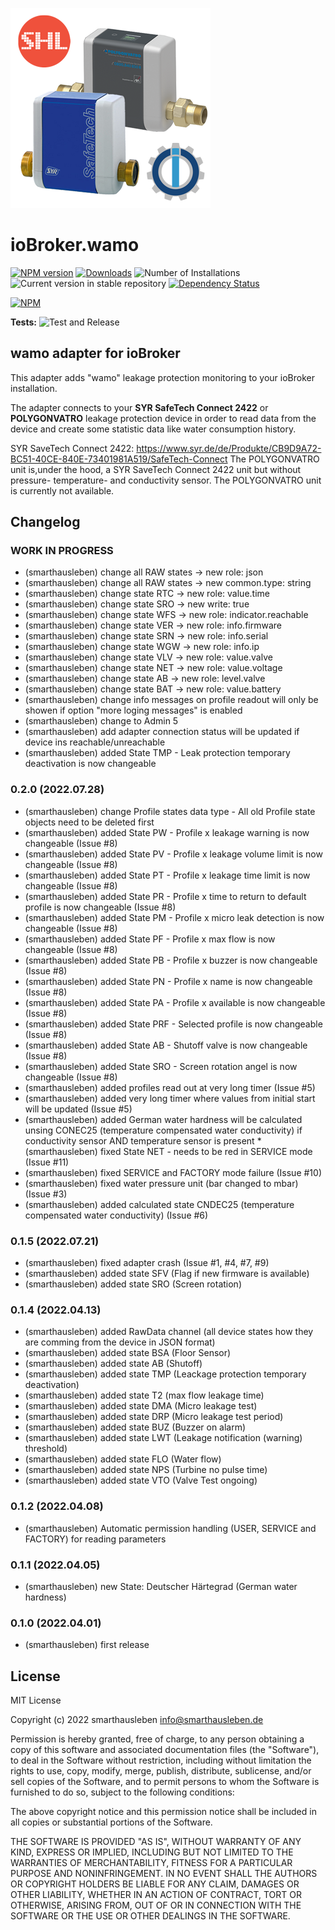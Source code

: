 ![Logo](admin/wamo.png)
# ioBroker.wamo

[![NPM version](https://img.shields.io/npm/v/iobroker.wamo.svg)](https://www.npmjs.com/package/iobroker.wamo)
[![Downloads](https://img.shields.io/npm/dm/iobroker.wamo.svg)](https://www.npmjs.com/package/iobroker.wamo)
![Number of Installations](https://iobroker.live/badges/wamo-installed.svg)
![Current version in stable repository](https://iobroker.live/badges/wamo-stable.svg)
[![Dependency Status](https://img.shields.io/david/smarthausleben/iobroker.wamo.svg)](https://david-dm.org/smarthausleben/iobroker.wamo)

[![NPM](https://nodei.co/npm/iobroker.wamo.png?downloads=true)](https://nodei.co/npm/iobroker.wamo/)

**Tests:** ![Test and Release](https://github.com/smarthausleben/ioBroker.wamo/workflows/Test%20and%20Release/badge.svg)

## wamo adapter for ioBroker

This adapter adds "wamo" leakage protection monitoring to your ioBroker installation.

The adapter connects to your **SYR SafeTech Connect 2422** or **POLYGONVATRO** leakage protection device in order to read data from the device and create some statistic data like water consumption history.

SYR SaveTech Connect 2422: https://www.syr.de/de/Produkte/CB9D9A72-BC51-40CE-840E-73401981A519/SafeTech-Connect
The POLYGONVATRO unit is,under the hood, a SYR SaveTech Connect 2422 unit but without pressure- temperature- and conductivity sensor. The POLYGONVATRO unit is currently not available.  

## Changelog
<!--
    Placeholder for the next version (at the beginning of the line):
    ### **WORK IN PROGRESS**
-->


### **WORK IN PROGRESS**
* (smarthausleben) change all RAW states -> new role: json
* (smarthausleben) change all RAW states -> new common.type: string
* (smarthausleben) change state RTC -> new role: value.time
* (smarthausleben) change state SRO -> new write: true
* (smarthausleben) change state WFS -> new role: indicator.reachable
* (smarthausleben) change state VER -> new role: info.firmware
* (smarthausleben) change state SRN -> new role: info.serial
* (smarthausleben) change state WGW -> new role: info.ip 
* (smarthausleben) change state VLV -> new role: value.valve 
* (smarthausleben) change state NET -> new role: value.voltage 
* (smarthausleben) change state AB -> new role: level.valve
* (smarthausleben) change state BAT -> new role: value.battery
* (smarthausleben) change info messages on profile readout will only be showen if option "more loging messages" is enabled  
* (smarthausleben) change to Admin 5  
* (smarthausleben) add adapter connection status will be updated if device ins reachable/unreachable
* (smarthausleben) added State TMP - Leak protection temporary deactivation is now changeable

### 0.2.0 (2022.07.28)
* (smarthausleben) change Profile states data type - All old Profile state objects need to be deleted first
* (smarthausleben) added State PW - Profile x leakage warning is now changeable (Issue #8)
* (smarthausleben) added State PV - Profile x leakage volume limit is now changeable (Issue #8)
* (smarthausleben) added State PT - Profile x leakage time limit is now changeable (Issue #8)
* (smarthausleben) added State PR - Profile x time to return to default profile is now changeable (Issue #8)
* (smarthausleben) added State PM - Profile x micro leak detection is now changeable (Issue #8)
* (smarthausleben) added State PF - Profile x max flow is now changeable (Issue #8)
* (smarthausleben) added State PB - Profile x buzzer is now changeable (Issue #8)
* (smarthausleben) added State PN - Profile x name is now changeable (Issue #8)
* (smarthausleben) added State PA - Profile x available is now changeable (Issue #8)
* (smarthausleben) added State PRF - Selected profile is now changeable (Issue #8)
* (smarthausleben) added State AB - Shutoff valve is now changeable (Issue #8)
* (smarthausleben) added State SRO - Screen rotation angel is now changeable (Issue #8)
* (smarthausleben) added profiles read out at very long timer (Issue #5)
* (smarthausleben) added very long timer where values from initial start will be updated (Issue #5)
* (smarthausleben) added German water hardness will be calculated unsing CONEC25 (temperature compensated water conductivity) if conductivity sensor AND temperature sensor is present * (smarthausleben) fixed State NET - needs to be red in SERVICE mode (Issue #11)
* (smarthausleben) fixed SERVICE and FACTORY mode failure (Issue #10)
* (smarthausleben) fixed water pressure unit (bar changed to mbar) (Issue #3)
* (smarthausleben) added calculated state CNDEC25 (temperature compensated water conductivity) (Issue #6)

### 0.1.5 (2022.07.21)
* (smarthausleben) fixed adapter crash (Issue #1, #4, #7, #9)
* (smarthausleben) added state SFV (Flag if new firmware is available)
* (smarthausleben) added state SRO (Screen rotation)

### 0.1.4 (2022.04.13)
* (smarthausleben) added RawData channel (all device states how they are comming from the device in JSON format)
* (smarthausleben) added state BSA (Floor Sensor)
* (smarthausleben) added state AB (Shutoff)
* (smarthausleben) added state TMP (Leackage protection temporary deactivation)
* (smarthausleben) added state T2 (max flow leakage time)
* (smarthausleben) added state DMA (Micro leakage test)
* (smarthausleben) added state DRP (Micro leakage test period)
* (smarthausleben) added state BUZ (Buzzer on alarm)
* (smarthausleben) added state LWT (Leakage notification (warning) threshold)
* (smarthausleben) added state FLO (Water flow)
* (smarthausleben) added state NPS (Turbine no pulse time)
* (smarthausleben) added state VTO (Valve Test ongoing)

### 0.1.2 (2022.04.08)
* (smarthausleben) Automatic permission handling (USER, SERVICE and FACTORY) for reading parameters

### 0.1.1 (2022.04.05)
* (smarthausleben) new State: Deutscher Härtegrad (German water hardness)

### 0.1.0 (2022.04.01)
* (smarthausleben) first release

## License
MIT License

Copyright (c) 2022 smarthausleben <info@smarthausleben.de>

Permission is hereby granted, free of charge, to any person obtaining a copy
of this software and associated documentation files (the "Software"), to deal
in the Software without restriction, including without limitation the rights
to use, copy, modify, merge, publish, distribute, sublicense, and/or sell
copies of the Software, and to permit persons to whom the Software is
furnished to do so, subject to the following conditions:

The above copyright notice and this permission notice shall be included in all
copies or substantial portions of the Software.

THE SOFTWARE IS PROVIDED "AS IS", WITHOUT WARRANTY OF ANY KIND, EXPRESS OR
IMPLIED, INCLUDING BUT NOT LIMITED TO THE WARRANTIES OF MERCHANTABILITY,
FITNESS FOR A PARTICULAR PURPOSE AND NONINFRINGEMENT. IN NO EVENT SHALL THE
AUTHORS OR COPYRIGHT HOLDERS BE LIABLE FOR ANY CLAIM, DAMAGES OR OTHER
LIABILITY, WHETHER IN AN ACTION OF CONTRACT, TORT OR OTHERWISE, ARISING FROM,
OUT OF OR IN CONNECTION WITH THE SOFTWARE OR THE USE OR OTHER DEALINGS IN THE
SOFTWARE.